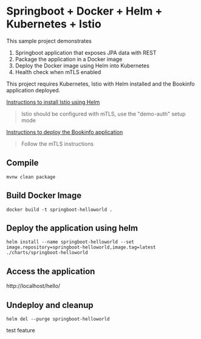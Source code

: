 # Springboot + Docker + Helm + Kubernetes + Istio

This sample project demonstrates
1. Springboot application that exposes JPA data with REST
2. Package the application in a Docker image
3. Deploy the Docker image using Helm into Kubernetes
4. Health check when mTLS enabled

This project requires Kubernetes, Istio with Helm installed and the Bookinfo application deployed. 

[Instructions to install Istio using Helm](https://istio.io/docs/setup/kubernetes/install/helm/)

> Istio should be configured with mTLS, use the "demo-auth" setup mode

[Instructions to deploy the Bookinfo application](https://istio.io/docs/examples/bookinfo/)

> Follow the mTLS instructions

## Compile
```
mvnw clean package
```
 
## Build Docker Image
 ```
docker build -t springboot-helloworld .
```

## Deploy the application using helm
```
helm install --name springboot-helloworld --set image.repository=springboot-helloworld,image.tag=latest ./charts/springboot-helloworld
```

## Access the application
http://localhost/hello/

## Undeploy and cleanup
```
helm del --purge springboot-helloworld
```
test feature
